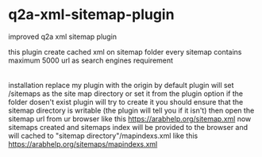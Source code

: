 # q2a-xml-sitemap-plugin
improved q2a xml sitemap plugin 

this plugin create cached xml on sitemap folder
every sitemap contains maximum 5000 url as search engines requirement
######
installation
replace my plugin with the origin 
by default plugin will set /sitemaps as the site map directory or set it from the plugin option
if the folder dosen't exist plugin will try to create it 
you should ensure that the sitemap directory is writable  (the plugin will tell you if it isn't)
then open the sitemap url from ur browser like this https://arabhelp.org/sitemap.xml
now sitemaps created and sitemaps index will be provided to the browser and will cached to "sitemap directory"/mapindexs.xml like this https://arabhelp.org/sitemaps/mapindexs.xml
